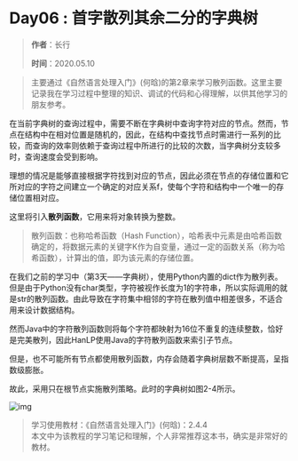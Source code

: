 # Day06 : 首字散列其余二分的字典树

> **作者**：长行
>
> **时间**：2020.05.10

> 主要通过《自然语言处理入门》(何晗)的第2章来学习散列函数。这里主要记录我在学习过程中整理的知识、调试的代码和心得理解，以供其他学习的朋友参考。

在当前字典树的查询过程中，需要不断在字典树中查询字符对应的节点。然而，节点在结构中在相对位置是随机的，因此，在结构中查找节点时需进行一系列的比较，而查询的效率则依赖于查询过程中所进行的比较的次数，当字典树分支较多时，查询速度会受到影响。

理想的情况是能够直接根据字符找到对应的节点，因此必须在节点的存储位置和它所对应的字符之间建立一个确定的对应关系f，使每个字符和结构中一个唯一的存储位置相对应。

这里将引入**散列函数**，它用来将对象转换为整数。

> 散列函数：也称哈希函数（Hash Function），哈希表中元素是由哈希函数确定的，将数据元素的关键字K作为自变量，通过一定的函数关系（称为哈希函数），计算出的值，即为该元素的存储位置。

在我们之前的学习中（第3天——字典树），使用Python内置的dict作为散列表。但是由于Python没有char类型，字符被视作长度为1的字符串，所以实际调用的就是str的散列函数。由此导致在字符集中相邻的字符在散列值中相差很多，不适合用来设计数据结构。

然而Java中的字符散列函数则将每个字符都映射为16位不重复的连续整数，恰好是完美散列，因此HanLP使用Java的字符散列函数来索引子节点。

但是，也不可能所有节点都使用散列函数，内存会随着字典树层数不断提高，呈指数级膨胀。

故此，采用只在根节点实施散列策略。此时的字典树如图2-4所示。

![img](E:\【有道云笔记】\weixinobU7VjnGIqORtayCj-b7o8rEdBNc\c5d1554430364fb2986c87642784df44\clipboard.png)

> 学习使用教材：《自然语言处理入门》(何晗)：2.4.4\
> 本文中为该教程的学习笔记和理解，个人非常推荐这本书，确实是非常好的教材。

